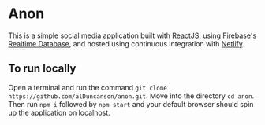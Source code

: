 # Anon

This is a simple social media application built with [ReactJS](https://reactjs.org/), using [Firebase's Realtime Database](https://firebase.google.com/docs/database/), and hosted using continuous integration with [Netlify](https://www.netlify.com/).

## To run locally

Open a terminal and run the command `git clone https://github.com/alDuncanson/anon.git`. Move into the directory `cd anon`. Then run `npm i` followed by `npm start` and your default browser should spin up the application on localhost.
